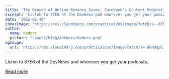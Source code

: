 ```yaml
---
title: 'The Growth of Online Romance Scams, Facebook’s Content Moderation ''Sweatshop,’ & more on DevNews 🗞 '
excerpt: 'Listen to S7E6 of the DevNews pod wherever you get your podcasts.'
date: '2022-02-18'
coverImage: 'https://res.cloudinary.com/practicaldev/image/fetch/s--0RN9g5S1--/c_imagga_scale,f_auto,fl_progressive,h_420,q_auto,w_1000/https://dev-to-uploads.s3.amazonaws.com/i/zoxvbu0494gq3sxtjp4v.png'
author:
  name: Koders
  picture: "assets/blog/authors/koders.png"
ogImage:
  url: 'https://res.cloudinary.com/practicaldev/image/fetch/s--0RN9g5S1--/c_imagga_scale,f_auto,fl_progressive,h_420,q_auto,w_1000/https://dev-to-uploads.s3.amazonaws.com/i/zoxvbu0494gq3sxtjp4v.png'
---
```


Listen to S7E6 of the DevNews pod wherever you get your podcasts.

[Read more](https://dev.to/devteam/the-growth-of-online-romance-scams-facebooks-content-moderation-sweatshop-more-on-devnews-5bc9)
